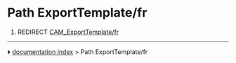# Path ExportTemplate/fr
1.  REDIRECT [CAM_ExportTemplate/fr](CAM_ExportTemplate/fr.md)



---
⏵ [documentation index](../README.md) > Path ExportTemplate/fr
